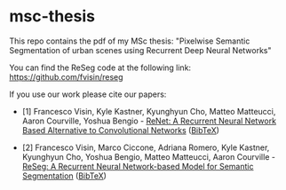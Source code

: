 # msc-thesis
This repo contains the pdf of my MSc thesis: "Pixelwise Semantic Segmentation of urban scenes using Recurrent Deep Neural Networks"

You can find the ReSeg code at the following link: https://github.com/fvisin/reseg

If you use our work please cite our papers:

* \[1\] Francesco Visin, Kyle Kastner, Kyunghyun Cho, Matteo Matteucci, Aaron
        Courville, Yoshua Bengio - [ReNet: A Recurrent Neural Network Based
        Alternative to Convolutional Networks](
        https://arxiv.org/pdf/1505.00393.pdf) ([BibTeX](
        https://gist.github.com/fvisin/e450c4f55a527c5db802e69574b79a95#file-renet-bib))

* \[2\] Francesco Visin, Marco Ciccone, Adriana Romero, Kyle Kastner, Kyunghyun 
        Cho, Yoshua Bengio, Matteo Matteucci, Aaron Courville - [ReSeg: A Recurrent 
        Neural Network-based Model for Semantic Segmentation](
        http://arxiv.org/pdf/1511.07053) ([BibTeX](
        https://gist.github.com/fvisin/61b1dd3777ea91a0e3ad963366a61fb1#file-reseg-bib))
